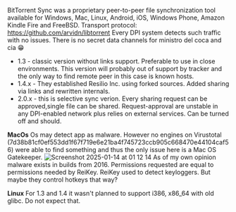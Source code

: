 BitTorrent Sync was a proprietary peer-to-peer file synchronization tool available for Windows, Mac, Linux, Android, iOS, Windows Phone, Amazon Kindle Fire and FreeBSD. Transport protocol: https://github.com/arvidn/libtorrent
Every DPI system detects such traffic with no issues. There is no secret data channels for ministro del coca and cia 😁

- 1.3 - classic version without links support. Preferable to use in close environments. This version will probably out of support by tracker and the only way to find remote peer in this case is known hosts.
- 1.4.x - They established Resilio Inc. using forked sources. Added sharing via links and rewritten internals.
- 2.0.x - this is selective sync verion. Every sharing request can be approved,single file can be shared. Request-approval are unstable in any DPI-enabled network plus relies on external services. Can be turned off and should.

**MacOs**
Os may detect app as malware. However no engines on Virustotal (7d38b81cf0ef553dd1f67f719e6e21ba4f745723ccb905c668470e44104caf56) were able to find something and thus the only issue here is a Mac OS Gatekeeper.
![Screenshot 2025-01-14 at 01 12 14](https://github.com/user-attachments/assets/0ebd564d-5526-4973-b52d-e5fa589bd68f)
As of my own opinion malware exists in builds from 2016. Permissions requested are equal to permissions needed by ReiKey. ReiKey used to detect keyloggers. But maybe they control hotkeys that way?

**Linux**
For 1.3 and 1.4 it wasn't planned to support i386, x86_64 with old glibc. Do not expect that.

